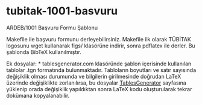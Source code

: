 # tubitak-1001-basvuru
ARDEB/1001 Başvuru Formu Şablonu

Makefile ile başvuru formunu derleyebilirsiniz. Makefile ilk olarak TÜBİTAK logosunu wget kullanarak figs/ klasörüne indirir, sonra pdflatex ile derler. Bu şablonda BibTeX kullanılmıştır.

Ek dosyalar:
	* tablesgenerator.com klasöründe şablon içerisinde kullanılan tablolar .tgn formatında bulunmaktadır. Tabloların boyutları ve satır sayısında değişiklik olması durumunda ve bilgilerin girilmesinde doğrudan LaTeX üzerinde değişiklikte zorlanılırsa, bu dosyalar [TablesGenerator](https://www.tablesgenerator.com/) sayfasına yüklenip orada değişiklik yapıldıktan sonra LaTeX kodu oluşturularak tekrar dokümana kopyalanabilir.

